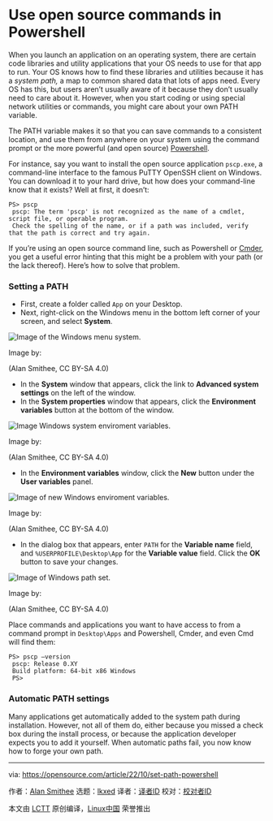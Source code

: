 [#]: subject: "Use open source commands in Powershell"
[#]: via: "https://opensource.com/article/22/10/set-path-powershell"
[#]: author: "Alan Smithee https://opensource.com/users/alansmithee"
[#]: collector: "lkxed"
[#]: translator: " "
[#]: reviewer: " "
[#]: publisher: " "
[#]: url: " "

Use open source commands in Powershell
======

When you launch an application on an operating system, there are certain code libraries and utility applications that your OS needs to use for that app to run. Your OS knows how to find these libraries and utilities because it has a _system path,_ a map to common shared data that lots of apps need. Every OS has this, but users aren’t usually aware of it because they don’t usually need to care about it. However, when you start coding or using special network utilities or commands, you might care about your own PATH variable.

The PATH variable makes it so that you can save commands to a consistent location, and use them from anywhere on your system using the command prompt or the more powerful (and open source) [Powershell][1].

For instance, say you want to install the open source application `pscp.exe`, a command-line interface to the famous PuTTY OpenSSH client on Windows. You can download it to your hard drive, but how does your command-line know that it exists? Well at first, it doesn’t:

```
PS> pscp
 pscp: The term 'pscp' is not recognized as the name of a cmdlet, script file, or operable program. 
 Check the spelling of the name, or if a path was included, verify that the path is correct and try again.
```

If you’re using an open source command line, such as Powershell or [Cmder][2], you get a useful error hinting that this might be a problem with your path (or the lack thereof). Here’s how to solve that problem.

### Setting a PATH

- First, create a folder called `App` on your Desktop.
- Next, right-click on the Windows menu in the bottom left corner of your screen, and select **System**.

![Image of the Windows menu system.][3]

Image by: 

(Alan Smithee, CC BY-SA 4.0)

- In the **System** window that appears, click the link to **Advanced system settings** on the left of the window.
- In the **System properties** window that appears, click the **Environment variables** button at the bottom of the window.

![Image Windows system enviroment variables.][4]

Image by: 

(Alan Smithee, CC BY-SA 4.0)

- In the **Environment variables** window, click the **New** button under the **User variables** panel.

![Image of new Windows enviroment variables.][5]

Image by: 

(Alan Smithee, CC BY-SA 4.0)

- In the dialog box that appears, enter `PATH` for the **Variable name** field, and `%USERPROFILE\Desktop\App` for the **Variable value** field. Click the **OK** button to save your changes.

![Image of Windows path set.][6]

Image by: 

(Alan Smithee, CC BY-SA 4.0)

Place commands and applications you want to have access to from a command prompt in `Desktop\Apps` and Powershell, Cmder, and even Cmd will find them:

```
PS> pscp –version
 pscp: Release 0.XY
 Build platform: 64-bit x86 Windows
 PS>
```

### Automatic PATH settings

Many applications get automatically added to the system path during installation. However, not all of them do, either because you missed a check box during the install process, or because the application developer expects you to add it yourself. When automatic paths fail, you now know how to forge your own path.

--------------------------------------------------------------------------------

via: https://opensource.com/article/22/10/set-path-powershell

作者：[Alan Smithee][a]
选题：[lkxed][b]
译者：[译者ID](https://github.com/译者ID)
校对：[校对者ID](https://github.com/校对者ID)

本文由 [LCTT](https://github.com/LCTT/TranslateProject) 原创编译，[Linux中国](https://linux.cn/) 荣誉推出

[a]: https://opensource.com/users/alansmithee
[b]: https://github.com/lkxed
[1]: https://opensource.com/article/18/2/powershell-people
[2]: http://cmder.app/
[3]: https://opensource.com/sites/default/files/2022-10/windows-menu-system.png
[4]: https://opensource.com/sites/default/files/2022-10/windows-system-environment-variables.png
[5]: https://opensource.com/sites/default/files/2022-10/windows-environment-variables-new.png
[6]: https://opensource.com/sites/default/files/2022-10/windows-path-set.png
